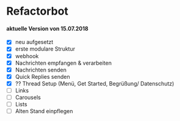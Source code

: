 # Refactorbot

#### aktuelle Version von 15.07.2018
- [x] neu aufgesetzt
- [x] erste modulare Struktur
- [x] webhook
- [x] Nachrichten empfangen & verarbeiten
- [x] Nachrichten senden
- [x] Quick Replies senden
- [x] ?? Thread Setup (Menü, Get Started, Begrüßung/ Datenschutz)
- [ ] Links
- [ ] Carousels
- [ ] Lists
- [ ] Alten Stand einpflegen
